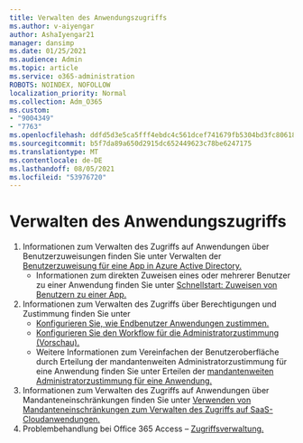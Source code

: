 ```yaml
---
title: Verwalten des Anwendungszugriffs
ms.author: v-aiyengar
author: AshaIyengar21
manager: dansimp
ms.date: 01/25/2021
ms.audience: Admin
ms.topic: article
ms.service: o365-administration
ROBOTS: NOINDEX, NOFOLLOW
localization_priority: Normal
ms.collection: Adm_O365
ms.custom:
- "9004349"
- "7763"
ms.openlocfilehash: ddfd5d3e5ca5fff4ebdc4c561dcef741679fb5304bd3fc80618016dc90a0d19f
ms.sourcegitcommit: b5f7da89a650d2915dc652449623c78be6247175
ms.translationtype: MT
ms.contentlocale: de-DE
ms.lasthandoff: 08/05/2021
ms.locfileid: "53976720"
---
```

# <a name="manage-application-access"></a>Verwalten des Anwendungszugriffs

1. Informationen zum Verwalten des Zugriffs auf Anwendungen über Benutzerzuweisungen finden Sie unter Verwalten der [Benutzerzuweisung für eine App in Azure Active Directory.](https://docs.microsoft.com/azure/active-directory/manage-apps/assign-user-or-group-access-portal)
    - Informationen zum direkten Zuweisen eines oder mehrerer Benutzer zu einer Anwendung finden Sie unter [Schnellstart: Zuweisen von Benutzern zu einer App.](https://docs.microsoft.com/azure/active-directory/manage-apps/assign-user-or-group-access-portal)
1. Informationen zum Verwalten des Zugriffs über Berechtigungen und Zustimmung finden Sie unter
    - [Konfigurieren Sie, wie Endbenutzer Anwendungen zustimmen.](https://docs.microsoft.com/azure/active-directory/manage-apps/configure-user-consent?tabs=azure-portal) 
    - [Konfigurieren Sie den Workflow für die Administratorzustimmung (Vorschau).](https://docs.microsoft.com/azure/active-directory/manage-apps/configure-admin-consent-workflow) 
    - Weitere Informationen zum Vereinfachen der Benutzeroberfläche durch Erteilung der mandantenweiten Administratorzustimmung für eine Anwendung finden Sie unter Erteilen der [mandantenweiten Administratorzustimmung für eine Anwendung.](https://docs.microsoft.com/azure/active-directory/manage-apps/grant-admin-consent) 
1. Informationen zum Verwalten des Zugriffs auf Anwendungen über Mandanteneinschränkungen finden Sie unter [Verwenden von Mandanteneinschränkungen zum Verwalten des Zugriffs auf SaaS-Cloudanwendungen.](https://docs.microsoft.com/azure/active-directory/manage-apps/tenant-restrictions) 
1. Problembehandlung bei Office 365 Access – [Zugriffsverwaltung.](https://docs.microsoft.com/office365/troubleshoot/access-management/cannot-add-guest-users-in-m365-admin-center)
